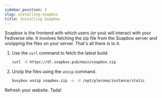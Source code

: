```yaml
---
sidebar_position: 3
slug: installing-soapbox
title: Installing Soapbox
---
```


Soapbox is the frontend with which users (or you) will interact with your Fediverse site. It involves fetching the zip file from the Soapbox server and unzipping the files on your server. That's all there is to it.

1. Use the `curl` command to fetch the latest build.

    ```bash
    curl -O https://dl.soapbox.pub/main/soapbox.zip
    ```


2. Unzip the files using the `unzip` command.

    ```bash
    busybox unzip soapbox.zip -o -d /opt/pleroma/instance/static
    ```

Refresh your website. Tada!